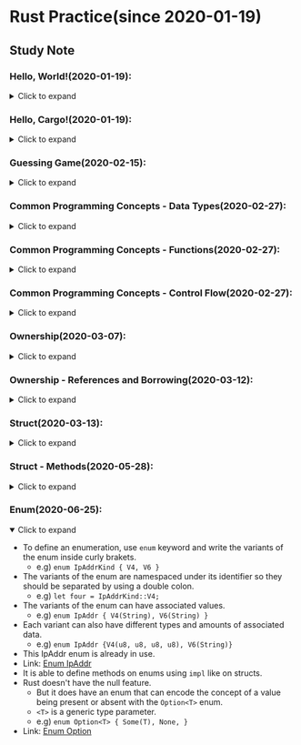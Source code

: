 # Rust Practice(since 2020-01-19)
## Study Note
### Hello, World!(2020-01-19):
<details>
  <summary>Click to expand</summary>

- Uses `rustup` to install the latest version of Rust.
- Rust files always end with the _.rs_ extension.
- Uses `rustc` to compile rust files.
- Functions start with a `fn` keyword.
  - Parameters go inside parenthesis, `()`.
  - The function body is wrapped in curly brakets, `{}`.
- Rust uses four spaces rather than a tab.
- Using a `!` means calling a macro instead of a function.
  - `println!` is a macro that prints a string to the screen.
- Strings use double quotes, `"string"`.
- Uses `;` to end lines

</details>

### Hello, Cargo!(2020-01-19):
<details>
  <summary>Click to expand</summary>

- Cargo is Rust`s build system and package manager.
- Uses `cargo` to make a new project.
  - `cargo build` to build a cargo project.
    - `--release` option does a compilation with some optimizations.
  - `cargo run` to build and run.
  - `cargo check` to check a project without generating a binary.

</details>

### Guessing Game(2020-02-15):
<details>
  <summary>Click to expand</summary>

- `prelude` library is automatically included to every rust program while compiling them.
- To use other types or functions not in the prelude, they must be brought with a `use` statement.
  - `io` library comes from the standard library `std` and does input/output functions.
- To create a variable, use a `let` statement.
- In Rust, variables are immutable by default.
  - Use `mut` before the variable name to make a variable mutable.
- `//` syntax starts a comment until the end of the line.
- `String` type is provided by the standard library.
  - UTF-8 encoded bit of text.
- `::` syntax indicates that an associated function follows.
- Calls `read_line` to get input from the user.
- `&` indicates that this argument is a reference.
  - References are immutable by default.
  - Uses `&mut` to make it mutable.
- When using the `.foo()` syntax, it is best to divide it.
- `read_line` method returns a value with the `io::Result` type.
  - The `Result` types are enumerations. (`Ok` when successful / `Err` when failed)
  - If the instance of `io::Result` is an `Err` value, `expect` will cause to crash the program and display the message that passed as an argument.
- `{}` is a placeholder for printing values.
- Before using external crates, they must be included into the `[dependencies]` section in `.toml` file.
  - Cargo understands Semantic Versioning.
  - e.g) `^0.5.5^ means any version that has a public API compatible with version 0.5.5.
- With `cargo doc --open`, documentation is built and  provided by all of dependencies within it.
- `std::cmp::Ordering` type is another enum. (Less, Greter, and Equal)
  - The `cmp` method compares two values.
- A `match` expression is made up of arms.
  - Each arm consists of a pattern, the `match` looks through each arm's pattern in turn.
- Rust has a strong, static type system, but it also has type inference.
- Rust allows to shadow the previous value with a new one.
- The `parse` method on strings parses a string into some kind of number.
- The `loop` keyword creates an infinite loop.
- Adds `break` to quit the loop.

</details>

### Common Programming Concepts - Data Types(2020-02-27):
<details>
  <summary>Click to expand</summary>

- Rust has a set of _keywords_ that are reserved for use by the language only.
  - Link: [Reference](https://doc.rust-lang.org/book/appendix-01-keywords.html)
- Constants are not variables.
  1. It is not allowed to use `mut` with constants.
  2. When a constant is declared using the `const` keyword, its type _must_ be annotated.
  3. Constants may be set only to a constant expression, not the result of a function call or whatever.
- Rust's naming convention for constants is to use all uppercase with underscores between words.
- Underscores can be inserted in numeric literals to improve readability.
  - e.g) `const MAX_POINTS: u32 = 100_000;`
- Using shadowing, new variable with the same name can be declared in the different type.
- Data types are divided into two subsets which are scalar and compound.
- Rust is a _statically typed_ language.
- A _scalar_ type represents a single value.
  - Integers, floating-point numbers, booleans, and characters.
- The integer type should be annotated like `[SIGN][BITS]`
  - e.g) `u32` for unsigned 32-bit long integer, `i128` for signed 128-bit long integer.
  - The default integer is `i32`.
- Integer literals can be written in any of the forms shown below.

| Number literals | Example       |
| :-------------- | ------------- |
| Binary          | `0b1111_0000` |
| Octal           | `0o77`        |
| Decimal         | `98_222`      |
| Hex             | `0xff`        |
| Byte(`u8` only) | `b'A'`        |

- All number literals except the byte allow a type suffix(`57u8`) and `_` as a visual seperator.
- When compiling in debug mode, Rust checks for integer overflow that cause the program to _panic_ at runtime.
  - _Panic_ means that a program exits with an error.
- When compiling in release mode with the `--release` flag, Rust just performs _two's complement wrapping_.
  - With the library `Wrapping`, it becomes available to wrap integers explicitly.
- Rust's floating-point types are `f32` and `f64`.
  - The default type is `f64`.
- Rust supports the basic mathematical operations.
  - `+` for addition, `-` for subtraction, `*` for product, `/` for division, and `%` for remainder.
  - Link: [All operators](https://doc.rust-lang.org/book/appendix-02-operators.html)
- A boolean type in Rust has two possible values: `true` and `false`.
  - Booleans are _one byte_ in size.
  - Booleans are specified using `bool`.
  - e.g) `let f: bool = false;`
- A character type in Rust is used to represent letters.
  - Characters are _four bytes_ in size and represents a Unicode Scalar Value.
  - Characters are specified using `char`.
  - Character literals are specified with single quotes, as opposed to string literals, which use double quotes.
  - e.g) `let c: char = 'z';`
- _Compound types_ can group multiple values into one type.
  - Rust has two primitive compound types: tuples and arrays.
- Tuples have a fixed length.
  - Once decleared, they cannot grow or shrink in size.
- The tuple is specified with a comma-separated list of values inside parentheses.
  - e.g) `let tup: (i32, f64, u8) = (500, 6.4, 1);`
- Rust supports pattern matching to destructure a tuple value.
  - e.g) `let (x, y, z) = tup;`
- Rust also supports direct access to a tuple element by using a period, `.`.
  - e.g) `let six_point_four = tup.1;`
- Arrays also have a fixed length.
  - Every element of an array must have the same type.
- The array is annotated with values of the same type inside square brackets.
  - e.g) `let a: [i32; 5]`
- Array data are allocated on the stack.
- An element of an array can be directly accessed with an index inside square brackets.
  - e.g) `a[0]`
- Rust panics at _index out of bounds_ in runtime.

</details>

### Common Programming Concepts - Functions(2020-02-27):
<details>
  <summary>Click to expand</summary>

- Function definitions start with the `fn` keyword and have a set of parentheses after the function name.
- Rust code uses _snake case_ as the conventional style for function and variable names.
- Rust doesn't care where functions are defined.
- Functions can also be defined to have _parameters_, which are special variables that are part of a function's signature.
- In function signatures, The type of each parameter _must_ be declared.
- _Statements_ are instructions that perform some action and do not return a value.
  - e.g) `let y = 6;`, function definitions
- _Expressions_ evaluate to a resulting value.
  - Expressions do not include ending semicolons.
  - e.g) math operations, calling a function/macro, `{}`
- The return value of a function must be declared with its type after `->`.
- It can be either using the `return` keyword or the final expression in the block to pass the return value.

</details>

### Common Programming Concepts - Control Flow(2020-02-27):
<details>
  <summary>Click to expand</summary>

- An `if` expression allows to branch the code depending on conditions.
  - `if` expressions start with the keyword `if`, which is followed by a condition.
- Conditions of `if` expressions must be provided as Boolean type.
- Rust only executes the block for the first true condition.
- It is more powerful to use `match` than using too many `else if` expressions.
- Because `if` is an expression, it can be placed on the right side of a `let` statement.
  - e.g) `let number = if condition { ... }`
  - In this case, types of last expressions in `if`, `else if`, and `else` blocks must be equal.
- Rust has three kinds of loops: `loop`, `while`, and `for`.
- The `loop` keyword makes an infinite loop.
  - To break out of a loop, the `break` keyword must be placed.
  - The loop can also return values using the `break` expression.
- The `while` loop has a condition, and it checks the condition by each loops until it became false.
- Using `for` loop, it is able to loop through each element of a collection without consideration to the bound.
  - It is more safe to use `for` than to use `while` while looping through a collection.
- `Range` is a type provided by the standard library.
  - It generates all numbers in sequence starting from one number and ending before another number.
  - e.g) (1..4)

</details>

### Ownership(2020-03-07):
<details>
  <summary>Click to expand</summary>

- All data stored on the stack must have a known, fixed size.
- Data with an unknown size at compile time or a size that might change must be stored on the heap.
  - An enough spot on the memory is _allocated on the heap_.
- Ownership rules:
  1. Each value in Rust has a variable that's called its _owner_.
  2. There can only be one owner at a time.
  3. When the owner goes out of scope, the value will be dropped.
- A scope is the range within a program for which an item is valid.
- The _string_ type is stored on the heap.
  - String literals are stored on the stack.
  - e.g) `let mut s = String::from("hello");`
- The double colon, `::`, is an operator that allows to namespace methods under the type.
- That kind of string can be mutated.
  - e.g) `s.push_str(", world!");`
- The `String` type need to be allocated an amount of memory on the heap.
  - The memory must be requested from the OS at runtime.
    - This can be done by calling `String::from`.
  - This memory must be returned to the OS after use.
    - The memory is automatically returned once the variable goes out of scope.
- When a `String` variable goes out of scope, Rust calls a `drop` function.
- When assigning the stack data of a variable to another variable, Rust makes a copy of this value.
- In case of the `String` type, Rust copies only pointers rather than values.
  - A `String` is made up of three parts, pointer, length, and capacity.
- Rust does a _shallow copy_ and also invalidates the first variable to avoid a _double free_ error.
  - In other words, Rust moves the first variable to the second.
- To copy the `String` deeply, use a common method called `clone`.
  - e.g) `let _s = s.clone();`
- It's possible to return multiple values using a tuple.
  - e.g) `(s, length)`

</details>

### Ownership - References and Borrowing(2020-03-12):
<details>
  <summary>Click to expand</summary>

- To prevent the ownership of a variable to be moved into a different scope, use a reference.
  - The ampersand, `&`, allows to refer to some value without taking ownership of it.
  - To dereference it, use the dereference operator, `*`.
- Although the reference goes out of its scope, the variable is not dropped.
  - Setting references as function parameters is called _borrowing_.
- The value of a reference can be modified only when the reference is set to be mutable.
- There can be only one mutable reference of the variable at a time.
- Rust can prevent _data races_ in this fashion.
- A _data race_ happens when three behaviors occur:
  1. Two or more pointers access the same data at the same time.
  2. At least one of the pointers is being used to write to the data.
  3. There's no mechanism being used to synchronize access to the data.
- It is not possible to have a mutable reference while having an immutable one.
  - Multiple immutable references can exist simultaneously.
  - A reference's scope starts from where it is introduced and continues through the last time that it is used.
- A _dangling pointer_ is that references a location in memory that may have been given to someone else, by freeing some memory while preserving a pointer to that memory.
- In Rust, the compiler guarantees that references will never be dangling references.
  - To do so, Rust introduced a new feature, _lifetime_.
- Slices let you reference a contiguous sequence of elements in a collection rather than the whole collection.
- The `enumerate` method returns a tuple that has an index and a reference of an item.
- A _string slice_ is a reference to part of a `String`.
  - e.g) `let hello = &s[0..5];`
- String literals are also slices pointing to that specific point of the binary.
  - e.g) `&str`
- Other slices work same as string slices.

</details>

### Struct(2020-03-13):
<details>
  <summary>Click to expand</summary>

- To define a struct, write the keyword `struct` and name the entire struct.
  - Inside curly brackets, names and types of data being grouped together should be described.
- To use a struct after defining it, create an _instance_ of that struct by specifying concrete values for each of the fields.
  - Pairs of the field and the value will be assigned in this form `key: value`.
- To get a specific value from a struct, use dot notation.
  - e.g) `user1.email = String::from("anotheremail@example.com");`
  - c.f) Note that the entire instance must be mutable for values to be changed.
- Rust doesn't allow to mark only certain fields as mutable.
  - If the parameter names and the struct field names are same, the field names can be omitted.
- Using _struct update syntax_, it is easily done to create a new instance of a struct that uses most of an old instance's values.
  - The syntax `..` specifies that the remaining fields not explicitly set have the same value as the given instance.
- Tuple structs have the added meaning the struct name provides but don't have names associated with their fields.
  - e.g) `struct Color(u8, u8, u8);`
- To print out debugging information, the annotation `#[derive(Debug)]` should be added just before the struct definition.
  - The placeholder should be also changed into `{:?}` for single line print or `{:#?}` for multiple line print.
- Link: [Derivable Traits](https://doc.rust-lang.org/book/appendix-03-derivable-traits.html)

</details>

### Struct - Methods(2020-05-28):
<details>
  <summary>Click to expand</summary>

- Methods are defined within the context of a struct(or an enum or a trait object).
  - Their first parameter is always `self`, which represents the instance of the struct the method is being called on.
- To define the method within the context of a struct, write an `impl` block and implement it in this block.
  - Use _method syntax_ to call a method: add a dot followed by the method name, parentheses, and any arguments.
  - e.g) `rect1.area()`
- To have a method that changes the instance, use `&mut self` as the first parameter, otherwise `&self`.
- To have a method that takes ownership of the instance, use `self` as the first parameter.
  - c.f) But this is very rare case.
- Associated functions don't take `self` as a parameter, for they don't have an instance of the struct to work with.
  - e.g) `String::from()`

</details>

### Enum(2020-06-25):
<details open>
  <summary>Click to expand</summary>

- To define an enumeration, use `enum` keyword and write the variants of the enum inside curly brakets.
  - e.g) `enum IpAddrKind { V4, V6 }`
- The variants of the enum are namespaced under its identifier so they should be separated by using a double colon.
  - e.g) `let four = IpAddrKind::V4;`
- The variants of the enum can have associated values.
  - e.g) `enum IpAddr { V4(String), V6(String) }`
- Each variant can also have different types and amounts of associated data.
  - e.g) `enum IpAddr {V4(u8, u8, u8, u8), V6(String)}`
- This IpAddr enum is already in use.
- Link: [Enum IpAddr](https://doc.rust-lang.org/std/net/enum.IpAddr.html)
- It is able to define methods on enums using `impl` like on structs.
- Rust doesn't have the null feature.
  - But it does have an enum that can encode the concept of a value being present or absent with the `Option<T>` enum.
  - `<T>` is a generic type parameter.
  - e.g) `enum Option<T> { Some(T), None, }`
- Link: [Enum Option](https://doc.rust-lang.org/std/option/enum.Option.html)

</details>
